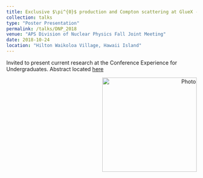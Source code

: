 ```yaml
---
title: Exclusive $\pi^{0}$ production and Compton scattering at GlueX - DNP 
collection: talks
type: "Poster Presentation"
permalink: /talks/DNP_2018
venue: "APS Division of Nuclear Physics Fall Joint Meeting"
date: 2018-10-24
location: "Hilton Waikoloa Village, Hawaii Island"
---
```

Invited to present current research at the Conference Experience for Undergraduates. Abstract located [here](https://meetings.aps.org/Meeting/HAW18/Session/HA.140)  
<p align="right">
  <img src="https://zabaldwin.github.io/files/DNP2018.png" alt="Photo" style="width: 250px;"/> 
</p>
